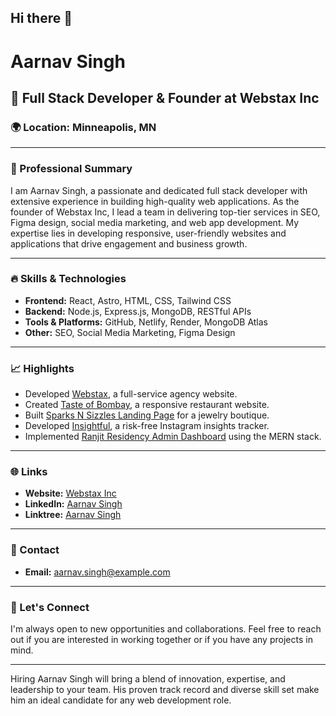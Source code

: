## Hi there 👋

# Aarnav Singh

## 🌟 Full Stack Developer & Founder at Webstax Inc

### 🌍 Location: Minneapolis, MN

---

### 💼 Professional Summary
I am Aarnav Singh, a passionate and dedicated full stack developer with extensive experience in building high-quality web applications. As the founder of Webstax Inc, I lead a team in delivering top-tier services in SEO, Figma design, social media marketing, and web app development. My expertise lies in developing responsive, user-friendly websites and applications that drive engagement and business growth.

---

### 🔥 Skills & Technologies
- **Frontend:** React, Astro, HTML, CSS, Tailwind CSS
- **Backend:** Node.js, Express.js, MongoDB, RESTful APIs
- **Tools & Platforms:** GitHub, Netlify, Render, MongoDB Atlas
- **Other:** SEO, Social Media Marketing, Figma Design

---

### 📈 Highlights
- Developed [Webstax](https://github.com/aarnav1729/webstax), a full-service agency website.
- Created [Taste of Bombay](https://github.com/aarnav1729/tasteofbombay), a responsive restaurant website.
- Built [Sparks N Sizzles Landing Page](https://github.com/aarnav1729/SnSLandingPage) for a jewelry boutique.
- Developed [Insightful](https://github.com/aarnav1729/insightful), a risk-free Instagram insights tracker.
- Implemented [Ranjit Residency Admin Dashboard](https://github.com/aarnav1729/ranjit-residency-admin) using the MERN stack.

---

### 🌐 Links
- **Website:** [Webstax Inc](https://webstaxx.netlify.app/)
- **LinkedIn:** [Aarnav Singh](https://www.linkedin.com/in/aarnavsinghh)
- **Linktree:** [Aarnav Singh](https://linktr.ee/aarnavsingh)

---

### 📧 Contact
- **Email:** aarnav.singh@example.com

---

### 👥 Let's Connect
I'm always open to new opportunities and collaborations. Feel free to reach out if you are interested in working together or if you have any projects in mind.

---

Hiring Aarnav Singh will bring a blend of innovation, expertise, and leadership to your team. His proven track record and diverse skill set make him an ideal candidate for any web development role.

